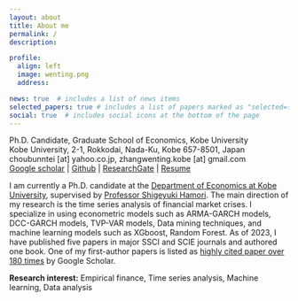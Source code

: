 ```yaml
---
layout: about
title: About me
permalink: /
description: 

profile:
  align: left
  image: wenting.png
  address: 

news: true  # includes a list of news items
selected_papers: true # includes a list of papers marked as "selected={true}"
social: true  # includes social icons at the bottom of the page
---
```


Ph.D. Candidate, Graduate School of Economics, Kobe University<br>
Kobe University, 2-1, Rokkodai, Nada-Ku, Kobe 657-8501, Japan<br>
choubunntei [at] yahoo.co.jp, zhangwenting.kobe [at] gmail.com<br>
[Google scholar](https://scholar.google.com/citations?hl=en&user=JLESkCEAAAAJ) | [Github](https://github.com/zhang-wenting) | [ResearchGate](https://www.researchgate.net/profile/Zhang-Wenting-3) | [Resume](https://drive.google.com/drive/u/0/my-drive) 


I am currently a Ph.D. candidate at the [Department of Economics at Kobe University](http://www.econ.kobe-u.ac.jp/), supervised by [Professor Shigeyuki Hamori](http://www2.kobe-u.ac.jp/~hamori/). The main direction of my research is the time series analysis of financial market crises. I specialize in using econometric models such as ARMA-GARCH models, DCC-GARCH models, TVP-VAR models, Data mining techniques, and machine learning models such as XGboost, Random Forest. As of 2023, I have published five papers in major SSCI and SCIE journals and authored one book. One of my first-author papers is listed as [highly cited paper over 180 times](https://www.sciencedirect.com/science/article/pii/S1057521921000454) by Google Scholar.



**Research interest:** Empirical finance, Time series analysis, Machine learning, Data analysis

